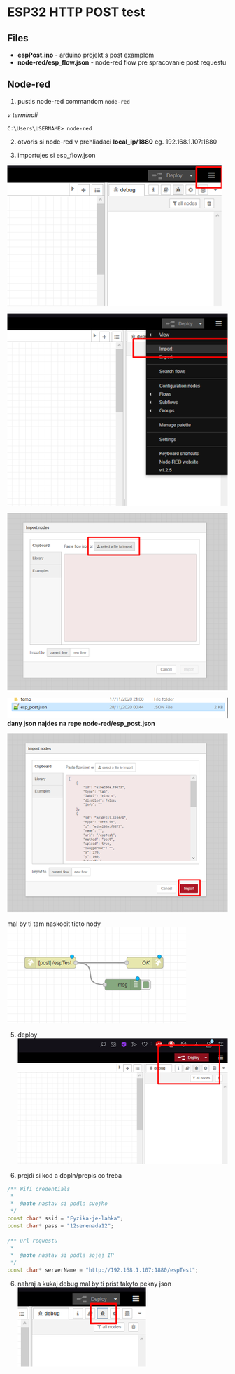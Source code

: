 # ESP32 HTTP POST test
## Files
* **espPost.ino** - arduino projekt s post examplom
* **node-red/esp_flow.json** - node-red flow pre spracovanie post requestu

## Node-red
1. pustis node-red commandom `node-red`

*v terminali*
```
C:\Users\USERNAME> node-red
```

2. otvoris si node-red v prehliadaci **local_ip/1880** eg. 192.168.1.107:1880

3. importujes si esp_flow.json

![Image of Menu](https://raw.githubusercontent.com/vtothsvk/espPost/main/images/menu.png)

![Image of Import](https://raw.githubusercontent.com/vtothsvk/espPost/main/images/import.png)

![Image of Click select file](https://raw.githubusercontent.com/vtothsvk/espPost/main/images/click_select.png)

![Image of Select file](https://raw.githubusercontent.com/vtothsvk/espPost/main/images/select_file.png)
**dany json najdes na repe node-red/esp_post.json**

![Image of Import flow](https://raw.githubusercontent.com/vtothsvk/espPost/main/images/import_file.png)

mal by ti tam naskocit tieto nody
![Image of flow](https://raw.githubusercontent.com/vtothsvk/espPost/main/images/flow.png)

5. deploy
![Image of Deploy](https://raw.githubusercontent.com/vtothsvk/espPost/main/images/deploy.png)

6. prejdi si kod a dopln/prepis co treba

```C++
/** Wifi credentials
 * 
 *  @note nastav si podla svojho
 */
const char* ssid = "Fyzika-je-lahka";
const char* pass = "12serenada12";

/** url requestu
 * 
 *  @note nastav si podla sojej IP
 */
const char* serverName = "http://192.168.1.107:1880/espTest";
```

6. nahraj a kukaj debug mal by ti prist takyto pekny json
![Image of debug](https://raw.githubusercontent.com/vtothsvk/espPost/main/images/debug.png)
